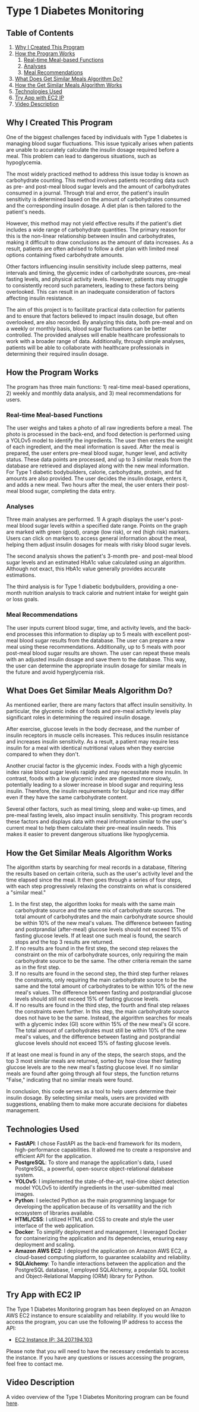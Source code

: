 # Type 1 Diabetes Monitoring

## Table of Contents
1. [Why I Created This Program](#why-i-created-this-program)
2. [How the Program Works](#how-the-program-works)
    1. [Real-time Meal-based Functions](#real-time-meal-based-functions)
    2. [Analyses](#analyses)
    3. [Meal Recommendations](#meal-recommendations)
3. [What Does Get Similar Meals Algorithm Do?](#what-does-get-similar-meals-algorithm-do)
4. [How the Get Similar Meals Algorithm Works](#how-the-get-similar-meals-algorithm-works)
5. [Technologies Used](#technologies-used)
6. [Try App with EC2 IP](#try-app-with-ec2-ip)
7. [Video Description](#video-description)




## Why I Created This Program

One of the biggest challenges faced by individuals with Type 1 diabetes is managing blood sugar fluctuations. This issue typically arises when patients are unable to accurately calculate the insulin dosage required before a meal. This problem can lead to dangerous situations, such as hypoglycemia.

The most widely practiced method to address this issue today is known as carbohydrate counting. This method involves patients recording data such as pre- and post-meal blood sugar levels and the amount of carbohydrates consumed in a journal. Through trial and error, the patient's insulin sensitivity is determined based on the amount of carbohydrates consumed and the corresponding insulin dosage. A diet plan is then tailored to the patient's needs.

However, this method may not yield effective results if the patient's diet includes a wide range of carbohydrate quantities. The primary reason for this is the non-linear relationship between insulin and carbohydrates, making it difficult to draw conclusions as the amount of data increases. As a result, patients are often advised to follow a diet plan with limited meal options containing fixed carbohydrate amounts.

Other factors influencing insulin sensitivity include sleep patterns, meal intervals and timing, the glycemic index of carbohydrate sources, pre-meal fasting levels, and physical activity levels. However, patients may struggle to consistently record such parameters, leading to these factors being overlooked. This can result in an inadequate consideration of factors affecting insulin resistance.

The aim of this project is to facilitate practical data collection for patients and to ensure that factors believed to impact insulin dosage, but often overlooked, are also recorded. By analyzing this data, both pre-meal and on a weekly or monthly basis, blood sugar fluctuations can be better controlled. The provided analyses will enable healthcare professionals to work with a broader range of data. Additionally, through simple analyses, patients will be able to collaborate with healthcare professionals in determining their required insulin dosage.  

## How the Program Works

The program has three main functions: 1) real-time meal-based operations, 2) weekly and monthly data analysis, and 3) meal recommendations for users.

### Real-time Meal-based Functions

The user weighs and takes a photo of all raw ingredients before a meal. The photo is processed in the back-end, and food detection is performed using a YOLOv5 model to identify the ingredients. The user then enters the weight of each ingredient, and the meal information is saved. After the meal is prepared, the user enters pre-meal blood sugar, hunger level, and activity status. These data points are processed, and up to 3 similar meals from the database are retrieved and displayed along with the new meal information. For Type 1 diabetic bodybuilders, calorie, carbohydrate, protein, and fat amounts are also provided. The user decides the insulin dosage, enters it, and adds a new meal. Two hours after the meal, the user enters their post-meal blood sugar, completing the data entry.

### Analyses

Three main analyses are performed. 1) A graph displays the user's post-meal blood sugar levels within a specified date range. Points on the graph are marked with green (good), orange (low risk), or red (high risk) markers. Users can click on markers to access general information about the meal, helping them adjust insulin dosages for meals with risky blood sugar levels.

The second analysis shows the patient's 3-month pre- and post-meal blood sugar levels and an estimated HbA1c value calculated using an algorithm. Although not exact, this HbA1c value generally provides accurate estimations.

The third analysis is for Type 1 diabetic bodybuilders, providing a one-month nutrition analysis to track calorie and nutrient intake for weight gain or loss goals.

### Meal Recommendations

The user inputs current blood sugar, time, and activity levels, and the back-end processes this information to display up to 5 meals with excellent post-meal blood sugar results from the database. The user can prepare a new meal using these recommendations. Additionally, up to 5 meals with poor post-meal blood sugar results are shown. The user can repeat these meals with an adjusted insulin dosage and save them to the database. This way, the user can determine the appropriate insulin dosage for similar meals in the future and avoid hyperglycemia risk.

## What Does Get Similar Meals Algorithm Do?

As mentioned earlier, there are many factors that affect insulin sensitivity. In particular, the glycemic index of foods and pre-meal activity levels play significant roles in determining the required insulin dosage.

After exercise, glucose levels in the body decrease, and the number of insulin receptors in muscle cells increases. This reduces insulin resistance and increases insulin sensitivity. As a result, a patient may require less insulin for a meal with identical nutritional values when they exercise compared to when they don't.

Another crucial factor is the glycemic index. Foods with a high glycemic index raise blood sugar levels rapidly and may necessitate more insulin. In contrast, foods with a low glycemic index are digested more slowly, potentially leading to a slower increase in blood sugar and requiring less insulin. Therefore, the insulin requirements for bulgur and rice may differ even if they have the same carbohydrate content.

Several other factors, such as meal timing, sleep and wake-up times, and pre-meal fasting levels, also impact insulin sensitivity. This program records these factors and displays data with meal information similar to the user's current meal to help them calculate their pre-meal insulin needs. This makes it easier to prevent dangerous situations like hypoglycemia.

## How the Get Similar Meals Algorithm Works

The algorithm starts by searching for meal records in a database, filtering the results based on certain criteria, such as the user's activity level and the time elapsed since the meal. It then goes through a series of four steps, with each step progressively relaxing the constraints on what is considered a "similar meal."

1. In the first step, the algorithm looks for meals with the same main carbohydrate source and the same mix of carbohydrate sources. The total amount of carbohydrates and the main carbohydrate source should be within 10% of the new meal's values. The difference between fasting and postprandial (after-meal) glucose levels should not exceed 15% of fasting glucose levels. If at least one such meal is found, the search stops and the top 3 results are returned.
2. If no results are found in the first step, the second step relaxes the constraint on the mix of carbohydrate sources, only requiring the main carbohydrate source to be the same. The other criteria remain the same as in the first step.
3. If no results are found in the second step, the third step further relaxes the constraints, only requiring the main carbohydrate source to be the same and the total amount of carbohydrates to be within 10% of the new meal's values. The difference between fasting and postprandial glucose levels should still not exceed 15% of fasting glucose levels.
4. If no results are found in the third step, the fourth and final step relaxes the constraints even further. In this step, the main carbohydrate source does not have to be the same. Instead, the algorithm searches for meals with a glycemic index (GI) score within 15% of the new meal's GI score. The total amount of carbohydrates must still be within 10% of the new meal's values, and the difference between fasting and postprandial glucose levels should not exceed 15% of fasting glucose levels.

If at least one meal is found in any of the steps, the search stops, and the top 3 most similar meals are returned, sorted by how close their fasting glucose levels are to the new meal's fasting glucose level. If no similar meals are found after going through all four steps, the function returns "False," indicating that no similar meals were found.

In conclusion, this code serves as a tool to help users determine their insulin dosage. By selecting similar meals, users are provided with suggestions, enabling them to make more accurate decisions for diabetes management.

## Technologies Used

- **FastAPI**: I chose FastAPI as the back-end framework for its modern, high-performance capabilities. It allowed me to create a responsive and efficient API for the application.
- **PostgreSQL**: To store and manage the application's data, I used PostgreSQL, a powerful, open-source object-relational database system.
- **YOLOv5**: I implemented the state-of-the-art, real-time object detection model YOLOv5 to identify ingredients in the user-submitted meal images.
- **Python**: I selected Python as the main programming language for developing the application because of its versatility and the rich ecosystem of libraries available.
- **HTML/CSS**: I utilized HTML and CSS to create and style the user interface of the web application.
- **Docker**: To simplify deployment and management, I leveraged Docker for containerizing the application and its dependencies, ensuring easy deployment and scaling.
- **Amazon AWS EC2**: I deployed the application on Amazon AWS EC2, a cloud-based computing platform, to guarantee scalability and reliability.
- **SQLAlchemy**: To handle interactions between the application and the PostgreSQL database, I employed SQLAlchemy, a popular SQL toolkit and Object-Relational Mapping (ORM) library for Python.

## Try App with EC2 IP

The Type 1 Diabetes Monitoring program has been deployed on an Amazon AWS EC2 instance to ensure scalability and reliability. If you would like to access the program, you can use the following IP address to access the API:

- [EC2 Instance IP: 34.207.194.103](http://34.207.194.103)

Please note that you will need to have the necessary credentials to access the instance. If you have any questions or issues accessing the program, feel free to contact me.

## Video Description

A video overview of the Type 1 Diabetes Monitoring program can be found [here](https://www.youtube.com/watch?v=35GE16QqubY).
